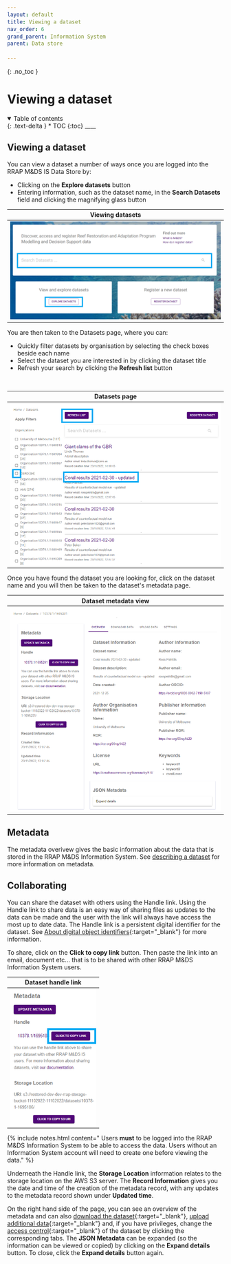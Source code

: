 ```yaml
---
layout: default
title: Viewing a dataset
nav_order: 6
grand_parent: Information System
parent: Data store

---
```

{: .no_toc }
# Viewing a dataset
<details  open markdown="block">
  <summary>
    Table of contents
  </summary>
{: .text-delta }
* TOC
{:toc}
____
</details>

## Viewing a dataset
You can view a dataset a number of ways once you are logged into the RRAP M&DS IS Data Store by:

* Clicking on the **Explore datasets** button
* Entering information, such as the dataset name, in the **Search Datasets** field and clicking the magnifying glass button



|                                     Viewing datasets                             |
| :-----------------------------------------------------------------------------: |
| <img src="../../assets/images/data_store/viewDataset.png" alt="drawing" width="600"/>      |

You are then taken to the Datasets page, where you can:
* Quickly filter datasets by organisation by selecting the check boxes beside each name
* Select the dataset you are interested in by clicking the dataset title 
* Refresh your search by clicking the **Refresh list** button

<br>

|                                     Datasets page                               |
| :-----------------------------------------------------------------------------: |
| <img src="../../assets/images/data_store/viewDataset2.png" alt="drawing" width="600"/>     |



Once you have found the dataset you are looking for, click on the dataset name and you will then be taken to the dataset's metadata page.

|                                   Dataset metadata view                     |
| :------------------------------------------------------------------------------: |
| <img src="../../assets/images/data_store/viewDataset3.png" alt="drawing" width="600"/>      |

## Metadata
The metadata overivew gives the basic information about the data that is stored in the RRAP M&DS Information System. See [describing a dataset](../data-store/describing-dataset.md) for more information on metadata.


## Collaborating
You can share the dataset with others using the Handle link. Using the Handle link to share data is an easy way of sharing files as updates to the data can be made and the user with the link will always have access the most up to date data.
The Handle link is a persistent digital identifier for the dataset. See [About digital object identifiers](../digital-object-identifiers.html){:target="\_blank"} for more information.  
  
To share, click on the **Click to copy link** button. Then paste the link into an email, document etc... that is to be shared with other RRAP M&DS Information System users. 

|                                     Dataset handle link                           |
| :-------------------------------------------------------------------------: |
|<img src="../../assets/images/data_store/shareDataset.png" alt="drawing" width="200" align ="left"/>      | 
 

{% include notes.html content=" Users <strong>must</strong> to be logged into the RRAP M&DS Information System to be able to access the data. Users without an Information System account will need to create one before viewing the data." %}

Underneath the Handle link, the **Storage Location** information relates to the storage location on the AWS S3 server. The **Record Information** gives you the date and time of the creation of the metadata record, with any updates to the metadata record shown under **Updated time**.

On the right hand side of the page, you can see an overview of the metadata and can also [download the dataset](../data-store/downloading-datasets.html){:target="\_blank"}, [upload additional data](../data-store/registering-and-uploading-a-dataset.html){:target="\_blank"} and, if you have privileges, change the [access control](../data-store/access-control.md){:target="\_blank"} of the dataset by clicking the corresponding tabs. The **JSON Metadata** can be expanded (so the information can be viewed or copied) by clicking on the **Expand details** button. To close, click the **Expand details** button again. 

